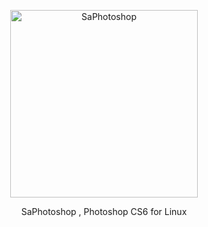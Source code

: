 <p align="center">
  <img width="300" height="300" alt="SaPhotoshop" src="https://github.com/user-attachments/assets/ef0978c1-201e-4d92-9091-0fafedabf1d5" />
</p>

<p align="center">
  SaPhotoshop , Photoshop CS6 for Linux
</p>
